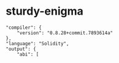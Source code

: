 # sturdy-enigma
	"compiler": {
		"version": "0.8.28+commit.7893614a"
	},
	"language": "Solidity",
	"output": {
		"abi": [

